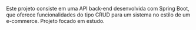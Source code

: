 Este projeto consiste em uma API back-end desenvolvida com Spring Boot, que oferece funcionalidades do tipo CRUD para um sistema no estilo de um e-commerce.
Projeto focado em estudo.
